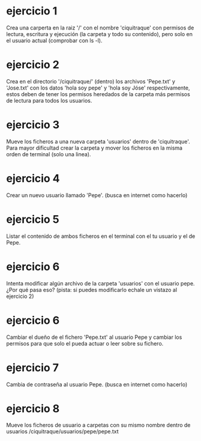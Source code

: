 # ejercicio 1

Crea una carperta en la raiz '/' con el nombre 'ciquitraque' con permisos de lectura, escritura y ejecución (la carpeta y todo su contenido), pero solo en el usuario actual (comprobar con ls -l).

# ejercicio 2

Crea en el directorio '/ciquitraque/' (dentro) los archivos 'Pepe.txt' y 'Jose.txt' con los datos 'hola soy pepe' y 'hola soy Jóse' respectivamente, estos deben de tener los permisos heredados de la carpeta más permisos de lectura para todos los usuarios.

# ejercicio 3

Mueve los ficheros a una nueva carpeta 'usuarios' dentro de 'ciquitraque'.
Para mayor dificultad crear la carpeta y mover los ficheros en la misma orden de terminal (solo una linea).

# ejercicio 4

Crear un nuevo usuario llamado 'Pepe'. (busca en internet como hacerlo)

# ejercicio 5

Listar el contenido de ambos ficheros en el terminal con el tu usuario y el de Pepe.

# ejercicio 6

Intenta modificar algún archivo de la carpeta 'usuarios' con el usuario pepe. ¿Por qué pasa eso? (pista: si puedes modificarlo echale un vistazo al ejercicio 2)

# ejercicio 6

Cambiar el dueño de el fichero 'Pepe.txt' al usuario Pepe y cambiar los permisos para que solo el pueda actuar o leer sobre su fichero.

# ejercicio 7

Cambia de contraseña al usuario Pepe. (busca en internet como hacerlo)

# ejercicio 8

Mueve los ficheros de usuario a carpetas con su mismo nombre dentro de usuarios
/ciquitraque/usuarios/pepe/pepe.txt
